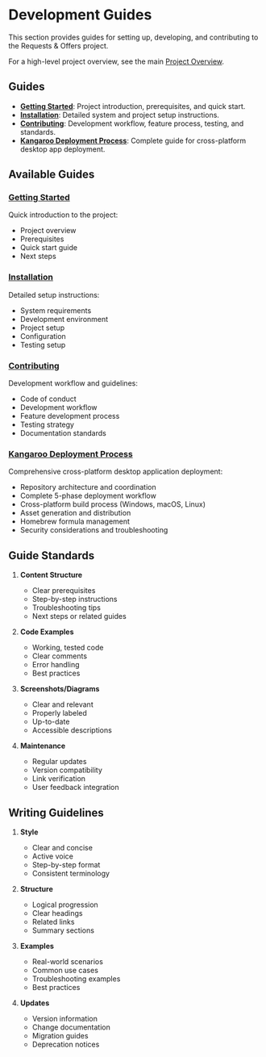 # Development Guides

This section provides guides for setting up, developing, and contributing to the Requests & Offers project.

For a high-level project overview, see the main [Project Overview](../project-overview.md).

## Guides

- **[Getting Started](./getting-started.md)**: Project introduction, prerequisites, and quick start.
- **[Installation](./installation.md)**: Detailed system and project setup instructions.
- **[Contributing](./contributing.md)**: Development workflow, feature process, testing, and standards.
- **[Kangaroo Deployment Process](./kangaroo-deployment-process.md)**: Complete guide for cross-platform desktop app deployment.

## Available Guides

### [Getting Started](./getting-started.md)

Quick introduction to the project:

- Project overview
- Prerequisites
- Quick start guide
- Next steps

### [Installation](./installation.md)

Detailed setup instructions:

- System requirements
- Development environment
- Project setup
- Configuration
- Testing setup

### [Contributing](./contributing.md)

Development workflow and guidelines:

- Code of conduct
- Development workflow
- Feature development process
- Testing strategy
- Documentation standards

### [Kangaroo Deployment Process](./kangaroo-deployment-process.md)

Comprehensive cross-platform desktop application deployment:

- Repository architecture and coordination
- Complete 5-phase deployment workflow
- Cross-platform build process (Windows, macOS, Linux)
- Asset generation and distribution
- Homebrew formula management
- Security considerations and troubleshooting

## Guide Standards

1. **Content Structure**
   - Clear prerequisites
   - Step-by-step instructions
   - Troubleshooting tips
   - Next steps or related guides

2. **Code Examples**
   - Working, tested code
   - Clear comments
   - Error handling
   - Best practices

3. **Screenshots/Diagrams**
   - Clear and relevant
   - Properly labeled
   - Up-to-date
   - Accessible descriptions

4. **Maintenance**
   - Regular updates
   - Version compatibility
   - Link verification
   - User feedback integration

## Writing Guidelines

1. **Style**
   - Clear and concise
   - Active voice
   - Step-by-step format
   - Consistent terminology

2. **Structure**
   - Logical progression
   - Clear headings
   - Related links
   - Summary sections

3. **Examples**
   - Real-world scenarios
   - Common use cases
   - Troubleshooting examples
   - Best practices

4. **Updates**
   - Version information
   - Change documentation
   - Migration guides
   - Deprecation notices
